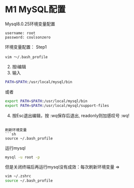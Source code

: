 # M1 MySQL配置


Mysql8.0.25环境变量配置

```
username: root
password: coulsonzero
```


环境变量配置：
Step1
```
vim ～/.bash_profile
```
2. 按i编辑
3. 输入
```sh
PATH=$PATH:/usr/local/mysql/bin
```
或者
```sh
export PATH=$PATH:/usr/local/mysql/bin
export PATH=$PATH:/usr/local/mysql/support-files
```
4. 按Esc退出编辑，按 :wq保存后退出, readonly则加感叹号   :wq!
```

刷新环境变量
```sh
source ~/.bash_profile
```

运行mysql
```sh
mysql -u root -p
```

但是关闭终端后再运行mysql没有成效：每次刷新环境变量 =>
```sh
vim ~/.zshrc
source ~/.bash_profile
```